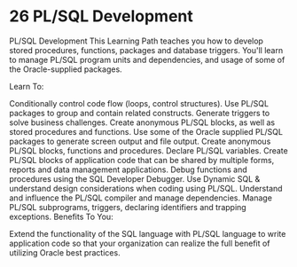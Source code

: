 # 26 PL/SQL Development

PL/SQL Development
This Learning Path teaches you how to develop stored procedures, functions, packages and database triggers. You'll learn to manage PL/SQL program units and dependencies, and usage of some of the Oracle-supplied packages.


Learn To:

Conditionally control code flow (loops, control structures).
Use PL/SQL packages to group and contain related constructs.
Generate triggers to solve business challenges.
Create anonymous PL/SQL blocks, as well as stored procedures and functions.
Use some of the Oracle supplied PL/SQL packages to generate screen output and file output.
Create anonymous PL/SQL blocks, functions and procedures.
Declare PL/SQL variables.
Create PL/SQL blocks of application code that can be shared by multiple forms, reports and data management applications.
Debug functions and procedures using the SQL Developer Debugger.
Use Dynamic SQL & understand design considerations when coding using PL/SQL.
Understand and influence the PL/SQL compiler and manage dependencies.
Manage PL/SQL subprograms, triggers, declaring identifiers and trapping exceptions.
Benefits To You:

Extend the functionality of the SQL language with PL/SQL language to write application code so that your organization can realize the full benefit of utilizing Oracle best practices.
